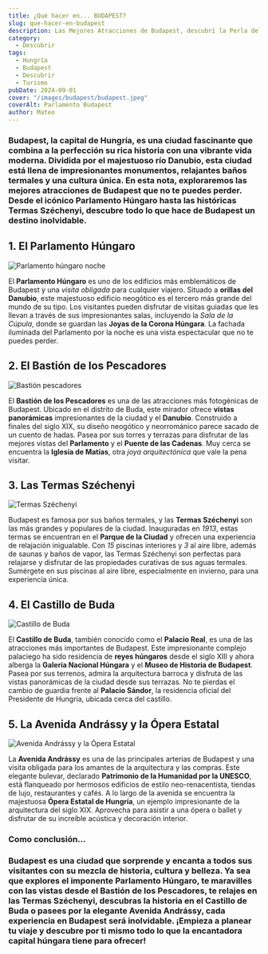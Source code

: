 ```yaml
---
title: ¿Qué hacer en... BUDAPEST?
slug: que-hacer-en-budapest
description: Las Mejores Atracciones de Budapest, descubrí la Perla del Danubio.
category:
  - Descubrir
tags:
  - Hungría
  - Budapest
  - Descubrir
  - Turismo
pubDate: 2024-09-01
cover: "/images/budapest/budapest.jpeg"
coverAlt: Parlamento Budapest
author: Mateo
---
```


### Budapest, la capital de Hungría, es una ciudad fascinante que combina a la perfección su rica historia con una vibrante vida moderna. Dividida por el majestuoso río Danubio, esta ciudad está llena de impresionantes monumentos, relajantes baños termales y una cultura única. En esta nota, exploraremos las mejores atracciones de Budapest que no te puedes perder. Desde el icónico Parlamento Húngaro hasta las históricas Termas Széchenyi, descubre todo lo que hace de Budapest un destino inolvidable.

## 1. El Parlamento Húngaro 
<img src="/images/budapest/parlamento-hungaro-noche.jpeg" alt="Parlamento húngaro noche">

El **Parlamento Húngaro** es uno de los edificios más emblemáticos de Budapest y una *visita obligada* para cualquier viajero. Situado a **orillas del Danubio**, este majestuoso edificio neogótico es el tercero más grande del mundo de su tipo. Los visitantes pueden disfrutar de visitas guiadas que les llevan a través de sus impresionantes salas, incluyendo la *Sala de la Cúpula*, donde se guardan las **Joyas de la Corona Húngara**. La fachada iluminada del Parlamento por la noche es una vista espectacular que no te puedes perder.

## 2. El Bastión de los Pescadores 
<img src="/images/budapest/bastion-pescadores.webp" alt="Bastión pescadores">

El **Bastión de los Pescadores** es una de las atracciones más fotogénicas de Budapest. Ubicado en el distrito de Buda, este mirador ofrece **vistas panorámicas** impresionantes de la ciudad y el **Danubio**. Construido a finales del siglo XIX, su diseño neogótico y neorrománico parece sacado de un cuento de hadas. Pasea por sus torres y terrazas para disfrutar de las mejores vistas del **Parlamento** y el **Puente de las Cadenas**. Muy cerca se encuentra la **Iglesia de Matías**, otra *joya arquitectónica* que vale la pena visitar.

## 3. Las Termas Széchenyi 
<img src="/images/budapest/termas-szechenyi.avif" alt="Termas Széchenyi">

Budapest es famosa por sus baños termales, y las **Termas Széchenyi** son las más grandes y populares de la ciudad. Inauguradas en *1913*, estas termas se encuentran en el **Parque de la Ciudad** y ofrecen una experiencia de relajación inigualable. Con *15* piscinas interiores y *3* al aire libre, además de saunas y baños de vapor, las Termas Széchenyi son perfectas para relajarse y disfrutar de las propiedades curativas de sus aguas termales. Sumérgete en sus piscinas al aire libre, especialmente en invierno, para una experiencia única.

## 4. El Castillo de Buda 
<img src="/images/budapest/castillo-buda.jpg" alt="Castillo de Buda ">

El **Castillo de Buda**, también conocido como el **Palacio Real**, es una de las atracciones más importantes de Budapest. Este impresionante complejo palaciego ha sido residencia de **reyes húngaros** desde el siglo XIII y ahora alberga la **Galería Nacional Húngara** y el **Museo de Historia de Budapest**. Pasea por sus terrenos, admira la arquitectura barroca y disfruta de las vistas panorámicas de la ciudad desde sus terrazas. No te pierdas el cambio de guardia frente al **Palacio Sándor**, la residencia oficial del Presidente de Hungría, ubicada cerca del castillo.

## 5. La Avenida Andrássy y la Ópera Estatal 
<img src="/images/budapest/avenida-opera.jpg" alt="Avenida Andrássy y la Ópera Estatal">

La **Avenida Andrássy** es una de las principales arterias de Budapest y una visita obligada para los amantes de la arquitectura y las compras. Este elegante bulevar, declarado **Patrimonio de la Humanidad por la UNESCO**, está flanqueado por hermosos edificios de estilo neo-renacentista, tiendas de lujo, restaurantes y cafés. A lo largo de la avenida se encuentra la majestuosa **Ópera Estatal de Hungría**, un ejemplo impresionante de la arquitectura del siglo XIX. Aprovecha para asistir a una ópera o ballet y disfrutar de su increíble acústica y decoración interior.

### Como conclusión... 

### Budapest es una ciudad que sorprende y encanta a todos sus visitantes con su mezcla de historia, cultura y belleza. Ya sea que explores el imponente Parlamento Húngaro, te maravilles con las vistas desde el Bastión de los Pescadores, te relajes en las Termas Széchenyi, descubras la historia en el Castillo de Buda o pasees por la elegante Avenida Andrássy, cada experiencia en Budapest será inolvidable. ¡Empieza a planear tu viaje y descubre por ti mismo todo lo que la encantadora capital húngara tiene para ofrecer!

